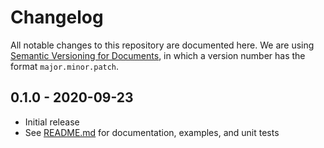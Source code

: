 # Changelog

All notable changes to this repository are documented here. We are using [Semantic Versioning for Documents](https://semverdoc.org/), in which a version number has the format `major.minor.patch`.

## 0.1.0 - 2020-09-23
- Initial release
- See [README.md](./README.md) for documentation, examples, and unit tests
